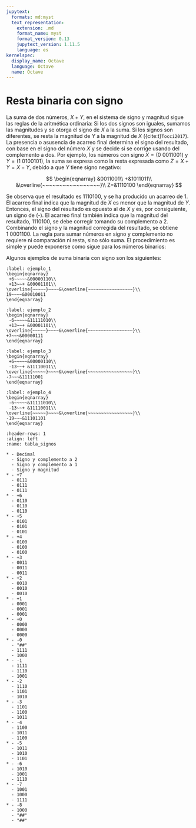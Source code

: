 ```yaml
---
jupytext:
  formats: md:myst
  text_representation:
    extension: .md
    format_name: myst
    format_version: 0.13
    jupytext_version: 1.11.5
    language: es
kernelspec:
  display_name: Octave
  language: Octave
  name: Octave
---
```


# Resta binaria con signo

La suma de dos números, $X+Y$, en el sistema de signo y magnitud sigue las reglas de la aritmética ordinaria: Si los dos signos son iguales, sumamos las magnitudes y se otorga el signo de $X$ a la suma. Si los signos son diferentes, se resta la magnitud de $Y$ a la magnitud de $X$ ({cite:t}`Tocci2017`). La presencia o asusencia de acarreo final determina el signo del resultado, con base en el signo del número $X$ y se decide si se corrige usando del complemento a
dos. Por ejemplo, los números con signo $X=(0~0011001)$ y $Y=(1~0100101)$, la suma se expresa como la resta expresada como $Z=X+Y=X-Y$, debido a que $Y$ tiene signo negativo:

$$
\begin{eqnarray}
  &0011001\\
 +&1011011\\
&\overline{~~~~~~~~~~~~~~~~~}\\
Z=&1110100
\end{eqnarray}
$$

Se observa que el resultado es $1110100$, y se ha producido un acarreo de $1$. El acarreo final indica que la magnitud de $X$ es menor que la magnitud de $Y$. Entonces, el signo del resultado es opuesto al de $X$ y es, por consiguiente, un signo de (-). El acarreo final también indica que la magnitud del resultado, $1110100$, se debe corregir tomando su complemento a 2. Combinando
el signo y la magnitud corregida del resultado, se obtiene $1~0001100$. La regla para sumar números en signo y complemento no requiere ni comparación ni resta, sino sólo suma. El procedimiento es simple y puede exponerse como sigue para los números binarios:

Algunos ejemplos de suma binaria con signo son los siguientes:


```{math}
:label: ejemplo_1
\begin{eqnarray}
 +6~~~~~&00000110\\
 +13~~+ &00001101\\
\overline{~~~~~}~~~~&\overline{~~~~~~~~~~~~~~~~~}\\
19~~~~&00010011
\end{eqnarray}
```

```{math}
:label: ejemplo_2
\begin{eqnarray}
 -6~~~~~&11111010\\
 +13~~+ &00001101\\
\overline{~~~~~}~~~~&\overline{~~~~~~~~~~~~~~~~~}\\
+7~~~&00000111
\end{eqnarray}
```

```{math}
:label: ejemplo_3
\begin{eqnarray}
 +6~~~~~&00000110\\
 -13~~+ &11110011\\
\overline{~~~~~}~~~~&\overline{~~~~~~~~~~~~~~~~~}\\
-7~~~&11111001
\end{eqnarray}
```

```{math}
:label: ejemplo_4
\begin{eqnarray}
 -6~~~~~&11111010\\
 -13~~+ &11110011\\
\overline{~~~~~}~~~~&\overline{~~~~~~~~~~~~~~~~~}\\
-19~~~&11101101
\end{eqnarray}
```

```{list-table} Números binarios con signo
:header-rows: 1
:align: left
:name: tabla_signos

* - Decimal
  - Signo y complemento a 2
  - Signo y complemento a 1
  - Signo y magnitud
* - +7
  - 0111
  - 0111
  - 0111
* - +6
  - 0110
  - 0110
  - 0110
* - +5
  - 0101
  - 0101
  - 0101  
* - +4
  - 0100
  - 0100
  - 0100
* - +3
  - 0011
  - 0011
  - 0011   
* - +2
  - 0010
  - 0010
  - 0010
* - +1
  - 0001
  - 0001
  - 0001
* - +0
  - 0000
  - 0000
  - 0000
* - -0
  - "##"
  - 1111
  - 1000
* - -1
  - 1111
  - 1110
  - 1001 
* - -2
  - 1110
  - 1101
  - 1010
* - -3
  - 1101
  - 1100
  - 1011
* - -4
  - 1100
  - 1011
  - 1100
* - -5
  - 1011
  - 1010
  - 1101
* - -6
  - 1010
  - 1001
  - 1110
* - -7
  - 1001
  - 1000
  - 1111
* - -8
  - 1000
  - "##"
  - "##"  
```

